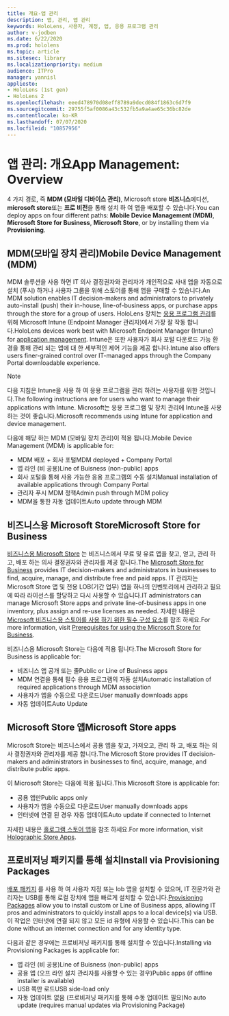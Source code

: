 ```yaml
---
title: 개요-앱 관리
description: 앱, 관리, 앱 관리
keywords: HoloLens, 사용자, 계정, 앱, 응용 프로그램 관리
author: v-jodben
ms.date: 6/22/2020
ms.prod: hololens
ms.topic: article
ms.sitesec: library
ms.localizationpriority: medium
audience: ITPro
manager: yannisl
appliesto:
- HoloLens (1st gen)
- HoloLens 2
ms.openlocfilehash: eeed478970d08eff8789a9decd084f1863c6d7f9
ms.sourcegitcommit: 29755f5af0086a43c532fb5a9a4ae65c36bc82de
ms.contentlocale: ko-KR
ms.lasthandoff: 07/07/2020
ms.locfileid: "10857956"
---
```

# <span data-ttu-id="0bb42-104">앱 관리: 개요</span><span class="sxs-lookup"><span data-stu-id="0bb42-104">App Management: Overview</span></span>

<span data-ttu-id="0bb42-105">4 가지 경로, 즉 **MDM (모바일 디바이스 관리)**, Microsoft store **비즈니스**에디션, **microsoft store**또는 **프로 비전**을 통해 설치 하 여 앱을 배포할 수 있습니다.</span><span class="sxs-lookup"><span data-stu-id="0bb42-105">You can deploy apps on four different paths: **Mobile Device Management (MDM)**, **Microsoft Store for Business**, **Microsoft Store**, or by installing them via **Provisioning**.</span></span> 

## <span data-ttu-id="0bb42-106">MDM(모바일 장치 관리)</span><span class="sxs-lookup"><span data-stu-id="0bb42-106">Mobile Device Management (MDM)</span></span>

<span data-ttu-id="0bb42-107">MDM 솔루션을 사용 하면 IT 의사 결정권자와 관리자가 개인적으로 사내 앱을 자동으로 설치 (푸시) 하거나 사용자 그룹을 위해 스토어를 통해 앱을 구매할 수 있습니다.</span><span class="sxs-lookup"><span data-stu-id="0bb42-107">An MDM solution enables IT decision-makers and administrators to privately auto-install (push) their in-house, line-of-business apps, or purchase apps through the store for a group of users.</span></span> <span data-ttu-id="0bb42-108">HoloLens 장치는 [응용 프로그램 관리](app-deploy-intune.md)를 위해 Microsoft Intune (Endpoint Manager 관리자)에서 가장 잘 작동 합니다.</span><span class="sxs-lookup"><span data-stu-id="0bb42-108">HoloLens devices work best with Microsoft Endpoint Manager (Intune) for [application management](app-deploy-intune.md).</span></span> <span data-ttu-id="0bb42-109">Intune은 또한 사용자가 회사 포털 다운로드 가능 환경을 통해 관리 되는 앱에 대 한 세부적인 제어 기능을 제공 합니다.</span><span class="sxs-lookup"><span data-stu-id="0bb42-109">Intune also offers users finer-grained control over IT-managed apps through the Company Portal downloadable experience.</span></span>

> [!NOTE] 
> <span data-ttu-id="0bb42-110">다음 지침은 Intune을 사용 하 여 응용 프로그램을 관리 하려는 사용자를 위한 것입니다.</span><span class="sxs-lookup"><span data-stu-id="0bb42-110">The following instructions are for users who want to manage their applications with Intune.</span></span> <span data-ttu-id="0bb42-111">Microsoft는 응용 프로그램 및 장치 관리에 Intune을 사용 하는 것이 좋습니다.</span><span class="sxs-lookup"><span data-stu-id="0bb42-111">Microsoft recommends using Intune for application and device management.</span></span>
    
<span data-ttu-id="0bb42-112">다음에 해당 하는 MDM (모바일 장치 관리)이 적용 됩니다.</span><span class="sxs-lookup"><span data-stu-id="0bb42-112">Mobile Device Management (MDM) is applicable for:</span></span> 
* <span data-ttu-id="0bb42-113">MDM 배포 + 회사 포털</span><span class="sxs-lookup"><span data-stu-id="0bb42-113">MDM deployed + Company Portal</span></span> 
* <span data-ttu-id="0bb42-114">앱 라인 (비 공용)</span><span class="sxs-lookup"><span data-stu-id="0bb42-114">Line of Buisness (non-public) apps</span></span>
* <span data-ttu-id="0bb42-115">회사 포털을 통해 사용 가능한 응용 프로그램의 수동 설치</span><span class="sxs-lookup"><span data-stu-id="0bb42-115">Manual installation of available applications through Company Portal</span></span>
* <span data-ttu-id="0bb42-116">관리자 푸시 MDM 정책</span><span class="sxs-lookup"><span data-stu-id="0bb42-116">Admin push through MDM policy</span></span>
* <span data-ttu-id="0bb42-117">MDM을 통한 자동 업데이트</span><span class="sxs-lookup"><span data-stu-id="0bb42-117">Auto update through MDM</span></span>

## <span data-ttu-id="0bb42-118">비즈니스용 Microsoft Store</span><span class="sxs-lookup"><span data-stu-id="0bb42-118">Microsoft Store for Business</span></span>

<span data-ttu-id="0bb42-119">[비즈니스용 Microsoft Store](app-deploy-store-business.md) 는 비즈니스에서 무료 및 유료 앱을 찾고, 얻고, 관리 하 고, 배포 하는 의사 결정권자와 관리자를 제공 합니다.</span><span class="sxs-lookup"><span data-stu-id="0bb42-119">The [Microsoft Store for Business](app-deploy-store-business.md) provides IT decision-makers and administrators in businesses to find, acquire, manage, and distribute free and paid apps.</span></span> <span data-ttu-id="0bb42-120">IT 관리자는 Microsoft Store 앱 및 전용 LOB(기간 업무) 앱을 하나의 인벤토리에서 관리하고 필요에 따라 라이선스를 할당하고 다시 사용할 수 있습니다.</span><span class="sxs-lookup"><span data-stu-id="0bb42-120">IT administrators can manage Microsoft Store apps and private line-of-business apps in one inventory, plus assign and re-use licenses as needed.</span></span> <span data-ttu-id="0bb42-121">자세한 내용은 [Microsoft 비즈니스용 스토어를 사용 하기 위한 필수 구성 요소](https://docs.microsoft.com/microsoft-store/prerequisites-microsoft-store-for-business)를 참조 하세요.</span><span class="sxs-lookup"><span data-stu-id="0bb42-121">For more information, visit [Prerequisites for using the Microsoft Store for Business](https://docs.microsoft.com/microsoft-store/prerequisites-microsoft-store-for-business).</span></span>
    
<span data-ttu-id="0bb42-122">비즈니스용 Microsoft Store는 다음에 적용 됩니다.</span><span class="sxs-lookup"><span data-stu-id="0bb42-122">The Microsoft Store for Business is applicable for:</span></span> 
* <span data-ttu-id="0bb42-123">비즈니스 앱 공개 또는 줄</span><span class="sxs-lookup"><span data-stu-id="0bb42-123">Public or Line of Business apps</span></span>
* <span data-ttu-id="0bb42-124">MDM 연결을 통해 필수 응용 프로그램의 자동 설치</span><span class="sxs-lookup"><span data-stu-id="0bb42-124">Automatic installation of required applications through MDM association</span></span>
* <span data-ttu-id="0bb42-125">사용자가 앱을 수동으로 다운로드</span><span class="sxs-lookup"><span data-stu-id="0bb42-125">User manually downloads apps</span></span>
* <span data-ttu-id="0bb42-126">자동 업데이트</span><span class="sxs-lookup"><span data-stu-id="0bb42-126">Auto Update</span></span>

## <span data-ttu-id="0bb42-127">Microsoft Store 앱</span><span class="sxs-lookup"><span data-stu-id="0bb42-127">Microsoft Store apps</span></span>

<span data-ttu-id="0bb42-128">Microsoft Store는 비즈니스에서 공용 앱을 찾고, 가져오고, 관리 하 고, 배포 하는 의사 결정권자와 관리자를 제공 합니다.</span><span class="sxs-lookup"><span data-stu-id="0bb42-128">The Microsoft Store provides IT decision-makers and administrators in businesses to find, acquire, manage, and distribute public apps.</span></span>
    
<span data-ttu-id="0bb42-129">이 Microsoft Store는 다음에 적용 됩니다.</span><span class="sxs-lookup"><span data-stu-id="0bb42-129">This Microsoft Store is applicable for:</span></span> 
* <span data-ttu-id="0bb42-130">공용 앱만</span><span class="sxs-lookup"><span data-stu-id="0bb42-130">Public apps only</span></span>
* <span data-ttu-id="0bb42-131">사용자가 앱을 수동으로 다운로드</span><span class="sxs-lookup"><span data-stu-id="0bb42-131">User manually downloads apps</span></span>
* <span data-ttu-id="0bb42-132">인터넷에 연결 된 경우 자동 업데이트</span><span class="sxs-lookup"><span data-stu-id="0bb42-132">Auto update if connected to Internet</span></span>

<span data-ttu-id="0bb42-133">자세한 내용은 [홀로그램 스토어 앱](https://docs.microsoft.com/hololens/holographic-store-apps)을 참조 하세요.</span><span class="sxs-lookup"><span data-stu-id="0bb42-133">For more information, visit [Holographic Store Apps](https://docs.microsoft.com/hololens/holographic-store-apps).</span></span>

## <span data-ttu-id="0bb42-134">프로비저닝 패키지를 통해 설치</span><span class="sxs-lookup"><span data-stu-id="0bb42-134">Install via Provisioning Packages</span></span>

<span data-ttu-id="0bb42-135">[배포 패키지](app-deploy-provisioning-package.md) 를 사용 하 여 사용자 지정 또는 lob 앱을 설치할 수 있으며, IT 전문가와 관리자는 USB를 통해 로컬 장치에 앱을 빠르게 설치할 수 있습니다.</span><span class="sxs-lookup"><span data-stu-id="0bb42-135">[Provisioning Packages](app-deploy-provisioning-package.md) allow you to install custom or Line of Business apps, allowing IT pros and administrators to quickly install apps to a local device(s) via USB.</span></span> <span data-ttu-id="0bb42-136">이 작업은 인터넷에 연결 되지 않고 모든 id 유형에 사용할 수 있습니다.</span><span class="sxs-lookup"><span data-stu-id="0bb42-136">This can be done without an internet connection and for any identity type.</span></span>
    
<span data-ttu-id="0bb42-137">다음과 같은 경우에는 프로비저닝 패키지를 통해 설치할 수 있습니다.</span><span class="sxs-lookup"><span data-stu-id="0bb42-137">Installing via Provisioning Packages is applicable for:</span></span> 
* <span data-ttu-id="0bb42-138">앱 라인 (비 공용)</span><span class="sxs-lookup"><span data-stu-id="0bb42-138">Line of Buisness (non-public) apps</span></span>
* <span data-ttu-id="0bb42-139">공용 앱 (오프 라인 설치 관리자를 사용할 수 있는 경우)</span><span class="sxs-lookup"><span data-stu-id="0bb42-139">Public apps (if offline installer is available)</span></span>
* <span data-ttu-id="0bb42-140">USB 쪽만 로드</span><span class="sxs-lookup"><span data-stu-id="0bb42-140">USB side-load only</span></span>
* <span data-ttu-id="0bb42-141">자동 업데이트 없음 (프로비저닝 패키지를 통해 수동 업데이트 필요)</span><span class="sxs-lookup"><span data-stu-id="0bb42-141">No auto update (requires manual updates via Provisioning Package)</span></span>
